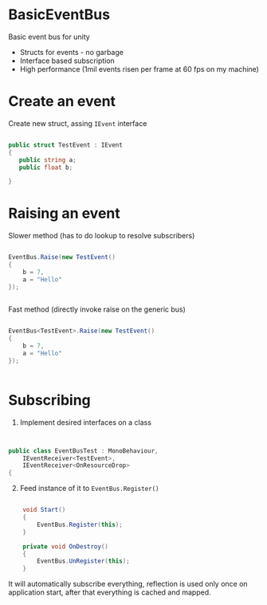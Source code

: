 # BasicEventBus
Basic event bus for unity

 * Structs for events - no garbage
 * Interface based subscription
 * High performance (1mil events risen per frame at 60 fps on my machine)


 # Create an event
 
 Create new struct, assing `IEvent` interface
 
 ```csharp
 
public struct TestEvent : IEvent
{
    public string a;
    public float b;

}


```

# Raising an event

Slower method (has to do lookup to resolve subscribers)

```cs

EventBus.Raise(new TestEvent()
{
    b = 7,
    a = "Hello"
});
                
```

Fast method (directly invoke raise on the generic bus)

```cs

EventBus<TestEvent>.Raise(new TestEvent()
{
    b = 7,
    a = "Hello"
});
                
```

# Subscribing

1. Implement desired interfaces on a class

```cs


public class EventBusTest : MonoBehaviour,
    IEventReceiver<TestEvent>,
    IEventReceiver<OnResourceDrop>
{


```

2. Feed instance of it to `EventBus.Register()`

```cs

    void Start()
    {
        EventBus.Register(this);
    }

    private void OnDestroy()
    {
        EventBus.UnRegister(this);
    }

```

It will automatically subscribe everything, reflection is used only once on application start, after that everything is cached and mapped.


